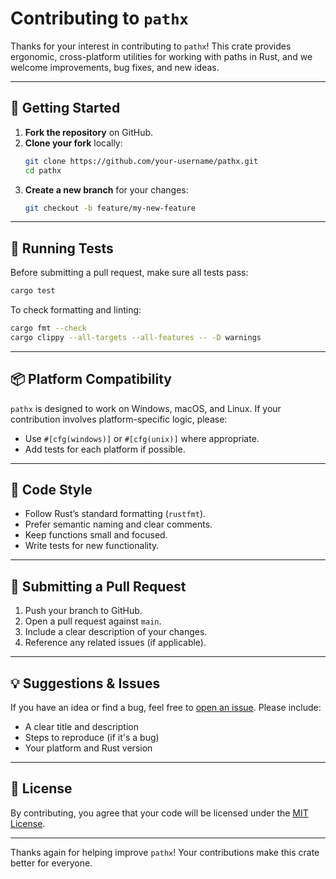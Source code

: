 # Contributing to `pathx`

Thanks for your interest in contributing to `pathx`! This crate provides ergonomic, cross-platform utilities for working with paths in Rust, and we welcome improvements, bug fixes, and new ideas.

---

## 🧰 Getting Started

1. **Fork the repository** on GitHub.
2. **Clone your fork** locally:
   ```bash
   git clone https://github.com/your-username/pathx.git
   cd pathx
   ```
3. **Create a new branch** for your changes:
   ```bash
   git checkout -b feature/my-new-feature
   ```

---

## 🧪 Running Tests

Before submitting a pull request, make sure all tests pass:

```bash
cargo test
```

To check formatting and linting:

```bash
cargo fmt --check
cargo clippy --all-targets --all-features -- -D warnings
```

---

## 📦 Platform Compatibility

`pathx` is designed to work on Windows, macOS, and Linux. If your contribution involves platform-specific logic, please:

- Use `#[cfg(windows)]` or `#[cfg(unix)]` where appropriate.
- Add tests for each platform if possible.

---

## 🧠 Code Style

- Follow Rust’s standard formatting (`rustfmt`).
- Prefer semantic naming and clear comments.
- Keep functions small and focused.
- Write tests for new functionality.

---

## 📝 Submitting a Pull Request

1. Push your branch to GitHub.
2. Open a pull request against `main`.
3. Include a clear description of your changes.
4. Reference any related issues (if applicable).

---

## 💡 Suggestions & Issues

If you have an idea or find a bug, feel free to [open an issue](https://github.com/Pjdur/pathx/issues). Please include:

- A clear title and description
- Steps to reproduce (if it's a bug)
- Your platform and Rust version

---

## 📄 License

By contributing, you agree that your code will be licensed under the [MIT License](LICENSE).

---

Thanks again for helping improve `pathx`! Your contributions make this crate better for everyone.

